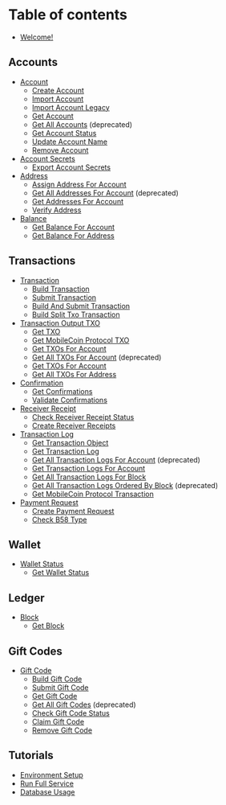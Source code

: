 # Table of contents

* [Welcome!](README.md)

## Accounts

* [Account](accounts/account/README.md)
  * [Create Account](accounts/account/create_account.md)
  * [Import Account](accounts/account/import_account.md)
  * [Import Account Legacy](accounts/account/import_account_from_legacy_root_entropy-deprecated.md)
  * [Get Account](accounts/account/get_account.md)
  * [Get All Accounts](accounts/account/get_all_accounts.md) (deprecated)
  * [Get Account Status](accounts/account/get_account_status.md)
  * [Update Account Name](accounts/account/update_account_name.md)
  * [Remove Account](accounts/account/remove_account.md)
* [Account Secrets](accounts/account-secrets/README.md)
  * [Export Account Secrets](accounts/account-secrets/export_account_secrets.md)
* [Address](accounts/address/README.md)
  * [Assign Address For Account](accounts/address/assign_address_for_account.md)
  * [Get All Addresses For Account](accounts/address/get_all_addresses_for_account.md) (deprecated)
  * [Get Addresses For Account](accounts/address/get_addresses_for_account.md)
  * [Verify Address](accounts/address/verify_address.md)
* [Balance](accounts/balance/README.md)
  * [Get Balance For Account](accounts/balance/get_balance_for_account.md)
  * [Get Balance For Address](accounts/balance/get_balance_for_address.md)

## Transactions

* [Transaction](transactions/transaction/README.md)
  * [Build Transaction](transactions/transaction/build_transaction.md)
  * [Submit Transaction](transactions/transaction/submit_transaction.md)
  * [Build And Submit Transaction](transactions/transaction/build_and_submit_transaction.md)
  * [Build Split Txo Transaction](transactions/transaction/build_split_txo_transaction.md)
* [Transaction Output TXO](transactions/txo/README.md)
  * [Get TXO](transactions/txo/get_txo.md)
  * [Get MobileCoin Protocol TXO](transactions/txo/get_mc_protocol_txo.md)
  * [Get TXOs For Account](transactions/txo/get_txos_for_account.md)
  * [Get All TXOs For Account](transactions/txo/get_all_txos_for_account.md) (deprecated)
  * [Get TXOs For Account](transactions/txo/get_txos_for_account.md)
  * [Get All TXOs For Address](transactions/txo/get_txo_object.md)
* [Confirmation](transactions/transaction-confirmation/README.md)
  * [Get Confirmations](transactions/transaction-confirmation/get_confirmations.md)
  * [Validate Confirmations](transactions/transaction-confirmation/validate_confirmation.md)
* [Receiver Receipt](transactions/transaction-receipt/README.md)
  * [Check Receiver Receipt Status](transactions/transaction-receipt/check_receiver_receipt_status.md)
  * [Create Receiver Receipts](transactions/transaction-receipt/create_receiver_receipts.md)
* [Transaction Log](transactions/transaction-log/README.md)
  * [Get Transaction Object](transactions/transaction-log/get_transaction_object.md)
  * [Get Transaction Log](transactions/transaction-log/get_transaction_log.md)
  * [Get All Transaction Logs For Account](transactions/transaction-log/get_all_transaction_logs_for_account.md) (deprecated)
  * [Get Transaction Logs For Account](transactions/transaction-log/get_transaction_logs_for_account.md)
  * [Get All Transaction Logs For Block](transactions/transaction-log/get_all_transaction_logs_for_block.md)
  * [Get All Transaction Logs Ordered By Block](transactions/transaction-log/get_all_transaction_logs_ordered_by_block.md) (deprecated)
  * [Get MobileCoin Protocol Transaction](transactions/transaction-log/get_mc_protocol_transaction.md)
* [Payment Request](transactions/payment-request/README.md)
  * [Create Payment Request](transactions/payment-request/create_payment_request.md)
  * [Check B58 Type](transactions/payment-request/check_b58_type.md)
  


## Wallet

* [Wallet Status](wallet/wallet-status/README.md)
  * [Get Wallet Status](wallet/wallet-status/get_wallet_status.md)

## Ledger

* [Block](ledger/block/README.md)
  * [Get Block](ledger/block/get_block.md)

## Gift Codes

* [Gift Code](gift-codes/gift-code/README.md)
  * [Build Gift Code](gift-codes/gift-code/build_gift_code.md)
  * [Submit Gift Code](gift-codes/gift-code/submit_gift_code.md)
  * [Get Gift Code](gift-codes/gift-code/get_gift_code.md)
  * [Get All Gift Codes](gift-codes/gift-code/get_all_gift_codes.md) (deprecated)
  * [Check Gift Code Status](gift-codes/gift-code/check_gift_code_status.md)
  * [Claim Gift Code](gift-codes/gift-code/claim_gift_code.md)
  * [Remove Gift Code](gift-codes/gift-code/remove_gift_code.md)

## Tutorials

* [Environment Setup](tutorials/environment-setup.md)
* [Run Full Service](tutorials/recieve-mob.md)
* [Database Usage](tutorials/database-usage.md)

